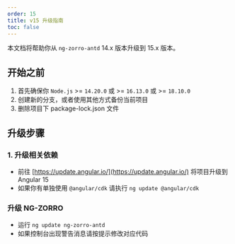 ```yaml
---
order: 15
title: v15 升级指南
toc: false
---
```


本文档将帮助你从 `ng-zorro-antd` 14.x 版本升级到 15.x 版本。

## 开始之前

1. 首先确保你 `Node.js` >= `14.20.0` 或 >= `16.13.0` 或 >= `18.10.0`
2. 创建新的分支，或者使用其他方式备份当前项目
3. 删除项目下 package-lock.json 文件

## 升级步骤

### 1. 升级相关依赖

- 前往 [https://update.angular.io/](https://update.angular.io/) 将项目升级到 Angular 15
- 如果你有单独使用 `@angular/cdk` 请执行 `ng update @angular/cdk`

### 升级 NG-ZORRO

- 运行 `ng update ng-zorro-antd`
- 如果控制台出现警告消息请按提示修改对应代码